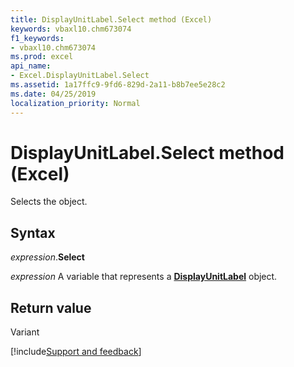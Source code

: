 ```yaml
---
title: DisplayUnitLabel.Select method (Excel)
keywords: vbaxl10.chm673074
f1_keywords:
- vbaxl10.chm673074
ms.prod: excel
api_name:
- Excel.DisplayUnitLabel.Select
ms.assetid: 1a17ffc9-9fd6-829d-2a11-b8b7ee5e28c2
ms.date: 04/25/2019
localization_priority: Normal
---
```



# DisplayUnitLabel.Select method (Excel)

Selects the object.


## Syntax

_expression_.**Select**

_expression_ A variable that represents a **[DisplayUnitLabel](excel.displayunitlabel(object).md)** object.


## Return value

Variant




[!include[Support and feedback](~/includes/feedback-boilerplate.md)]